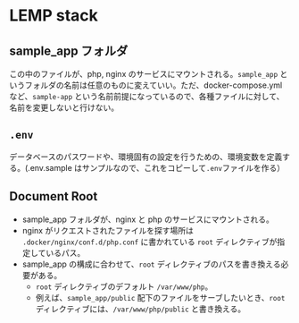 # LEMP stack 

## sample_app フォルダ
この中のファイルが、php, nginx のサービスにマウントされる。`sample_app` というフォルダの名前は任意のものに変えていい。ただ、docker-compose.yml など、`sample-app` という名前前提になっているので、各種ファイルに対して、名前を変更しないと行けない。

## `.env`
データベースのパスワードや、環境固有の設定を行うための、環境変数を定義する。(.env.sample はサンプルなので、これをコピーして`.env`ファイルを作る）

## Document Root
* sample_app フォルダが、nginx と php のサービスにマウントされる。
* nginx がリクエストされたファイルを探す場所は `.docker/nginx/conf.d/php.conf` に書かれている `root` ディレクティブが指定しているパス。
* sample_app の構成に合わせて、`root` ディレクティブのパスを書き換える必要がある。
  * `root` ディレクティブのデフォルト `/var/www/php`。
  * 例えば、`sample_app/public` 配下のファイルをサーブしたいとき、`root`　ディレクティブには、`/var/www/php/public` と書き換える。